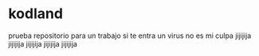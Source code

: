 # kodland
prueba repositorio para un trabajo
si te entra un virus no es mi culpa 
jijijija jijijija jijijija jijijija jijijija
